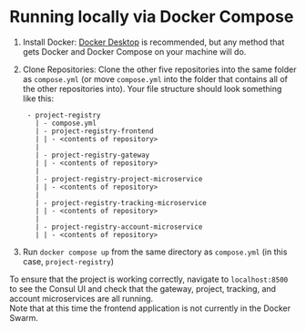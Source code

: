 
# Running locally via Docker Compose

1. Install Docker: [Docker Desktop](https://docs.docker.com/docker-for-windows/install/) is recommended, but any method that gets Docker and Docker Compose on your machine will do.
2. Clone Repositories: Clone the other five repositories into the same folder as `compose.yml` (or move `compose.yml` into the folder that contains all of the other repositories into). Your file structure should look something like this:

        - project-registry
          | - compose.yml
          | - project-registry-frontend
          | | - <contents of repository>
          |
          | - project-registry-gateway
          | | - <contents of repository>
          |
          | - project-registry-project-microservice
          | | - <contents of repository>
          |
          | - project-registry-tracking-microservice
          | | - <contents of repository>
          |
          | - project-registry-account-microservice
          | | - <contents of repository>

3. Run `docker compose up` from the same directory as `compose.yml` (in this case, `project-registry`)

To ensure that the project is working correctly, navigate to `localhost:8500` to see the Consul UI and check that the gateway, project, tracking, and account microservices are all running.  
Note that at this time the frontend application is not currently in the Docker Swarm.
